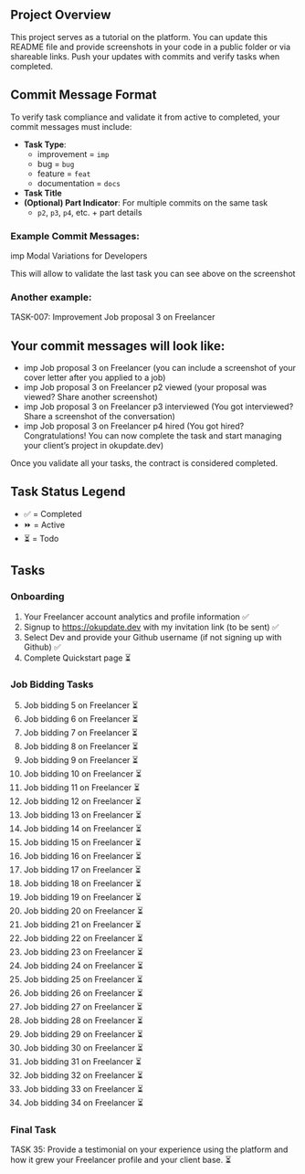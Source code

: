 ## Project Overview

This project serves as a tutorial on the platform. You can update this README file and provide screenshots in your code in a public folder or via shareable links. Push your updates with commits and verify tasks when completed.

## Commit Message Format

To verify task compliance and validate it from active to completed, your commit messages must include:

- **Task Type**:
  - improvement = `imp`
  - bug = `bug`
  - feature = `feat`
  - documentation = `docs`
- **Task Title**
- **(Optional) Part Indicator**: For multiple commits on the same task
  - `p2`, `p3`, `p4`, etc. + part details

### Example Commit Messages:

imp Modal Variations for Developers

This will allow to validate the last task you can see above on the screenshot

### Another example:

TASK-007: Improvement Job proposal 3 on Freelancer

## Your commit messages will look like:

- imp Job proposal 3 on Freelancer (you can include a screenshot of your cover letter after you applied to a job)
- imp Job proposal 3 on Freelancer p2 viewed (your proposal was viewed? Share another screenshot)
- imp Job proposal 3 on Freelancer p3 interviewed (You got interviewed? Share a screenshot of the conversation)
- imp Job proposal 3 on Freelancer p4 hired (You got hired? Congratulations! You can now complete the task and start managing your client’s project in okupdate.dev)

Once you validate all your tasks, the contract is considered completed.

## Task Status Legend

- ✅ = Completed
- ⏩ = Active
- ⏳ = Todo

## Tasks

### Onboarding

1. Your Freelancer account analytics and profile information ✅
2. Signup to https://okupdate.dev with my invitation link (to be sent) ✅
3. Select Dev and provide your Github username (if not signing up with Github) ✅
4. Complete Quickstart page ⏳

### Job Bidding Tasks

5. Job bidding 5 on Freelancer ⏳
6. Job bidding 6 on Freelancer ⏳
7. Job bidding 7 on Freelancer ⏳
8. Job bidding 8 on Freelancer ⏳
9. Job bidding 9 on Freelancer ⏳
10. Job bidding 10 on Freelancer ⏳
11. Job bidding 11 on Freelancer ⏳
12. Job bidding 12 on Freelancer ⏳
13. Job bidding 13 on Freelancer ⏳
14. Job bidding 14 on Freelancer ⏳
15. Job bidding 15 on Freelancer ⏳
16. Job bidding 16 on Freelancer ⏳
17. Job bidding 17 on Freelancer ⏳
18. Job bidding 18 on Freelancer ⏳
19. Job bidding 19 on Freelancer ⏳
20. Job bidding 20 on Freelancer ⏳
21. Job bidding 21 on Freelancer ⏳
22. Job bidding 22 on Freelancer ⏳
23. Job bidding 23 on Freelancer ⏳
24. Job bidding 24 on Freelancer ⏳
25. Job bidding 25 on Freelancer ⏳
26. Job bidding 26 on Freelancer ⏳
27. Job bidding 27 on Freelancer ⏳
28. Job bidding 28 on Freelancer ⏳
29. Job bidding 29 on Freelancer ⏳
30. Job bidding 30 on Freelancer ⏳
31. Job bidding 31 on Freelancer ⏳
32. Job bidding 32 on Freelancer ⏳
33. Job bidding 33 on Freelancer ⏳
34. Job bidding 34 on Freelancer ⏳

### Final Task

TASK 35: Provide a testimonial on your experience using the platform and how it grew your Freelancer profile and your client base. ⏳
